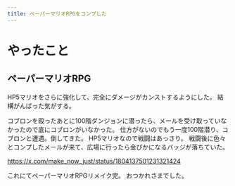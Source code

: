 ```yaml
---
title: ペーパーマリオRPGをコンプした
---
```


# やったこと

## ペーパーマリオRPG

HP5マリオをさらに強化して、完全にダメージがカンストするようにした。
結構がんばった気がする。

コブロンを殴ったあとに100階ダンジョンに潜ったら、メールを受け取っていなかったので底にコブロンがいなかった。
仕方がないのでもう一度100階潜り、コブロンと遭遇。倒してきた。
HP5マリオなので戦闘はあっさり。
戦闘後に色々とコンプしたメールが来て、広場に行ったら金ぴかになるバッジが落ちていた。

<https://x.com/make_now_just/status/1804137501231321424>

これにてペーパーマリオRPGリメイク完。
おつかれさまでした。
